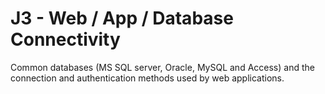# J3 - Web / App / Database Connectivity

Common databases (MS SQL server, Oracle, MySQL and Access) and the connection and authentication methods used by web applications.
